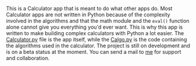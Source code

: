 This is a Calculator app that is meant to do what other apps do. Most Calculator apps are not written in Python because of the complexity involved in the algorithms and that the math module and the `eval()` function alone cannot give you everything you'd ever want. This is why this app is written to make building complex calculators with Python a lot easier.
The [Calculator.py](https://github.com/Samuel-HSSP/App-Development-with-Python/edit/main/Calculator/Calculator.py) file is the app itself, while the [Calgo.py](https://github.com/Samuel-HSSP/App-Development-with-Python/edit/main/Calculator/Calgo.py) is the code containing the algorithms used in the calculator.
The project is still on development and is on a beta status at the moment.
You can send a mail to [me](samuelayomidehssp@gmail.com) for support and collaboration.
